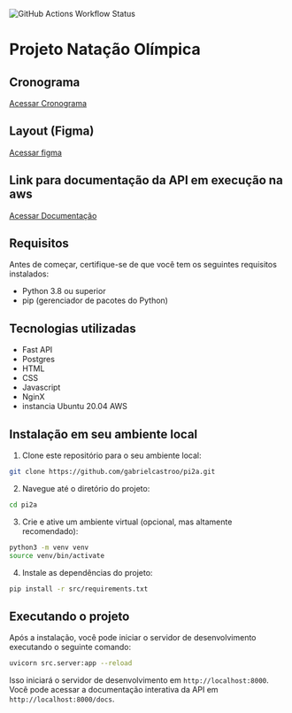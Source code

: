 ![GitHub Actions Workflow Status](https://img.shields.io/github/actions/workflow/status/gabrielcastroo/pi2a/python-publish.yml)

# Projeto Natação Olímpica

## Cronograma

[Acessar Cronograma](https://hungry-clover-71f.notion.site/Cronograma-do-PI-a940a96cfe0f4156ad95f048c1000920)

## Layout (Figma)

[Acessar figma](https://www.figma.com/file/XGms63iHMtclEYLN2IIKhe/Natação-Olímpica?type=design&node-id=0-1&mode=design&t=k2CIAC8w9sMWvsDe-0)

## Link para documentação da API em execução na aws

[Acessar Documentação](http://ec2-44-201-200-110.compute-1.amazonaws.com/docs)

## Requisitos

Antes de começar, certifique-se de que você tem os seguintes requisitos instalados:

- Python 3.8 ou superior
- pip (gerenciador de pacotes do Python)

## Tecnologias utilizadas

- Fast API
- Postgres
- HTML
- CSS
- Javascript
- NginX 
- instancia Ubuntu 20.04 AWS

## Instalação em seu ambiente local

1. Clone este repositório para o seu ambiente local:

```bash
git clone https://github.com/gabrielcastroo/pi2a.git
```

2. Navegue até o diretório do projeto:

```bash
cd pi2a
```

3. Crie e ative um ambiente virtual (opcional, mas altamente recomendado):

```bash
python3 -m venv venv
source venv/bin/activate
```

4. Instale as dependências do projeto:

```bash
pip install -r src/requirements.txt
```

## Executando o projeto

Após a instalação, você pode iniciar o servidor de desenvolvimento executando o seguinte comando:

```bash
uvicorn src.server:app --reload
```

Isso iniciará o servidor de desenvolvimento em `http://localhost:8000`. Você pode acessar a documentação interativa da API em `http://localhost:8000/docs`.


